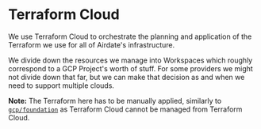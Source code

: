 # Terraform Cloud

We use Terraform Cloud to orchestrate the planning and application of the Terraform
we use for all of Airdate's infrastructure.

We divide down the resources we manage into Workspaces which roughly correspond to a GCP
Project's worth of stuff. For some providers we might not divide down that far, but we can
make that decision as and when we need to support multiple clouds.

**Note:** The Terraform here has to be manually applied, similarly to [`gcp/foundation`](../gcp/foundation) as Terraform
Cloud cannot be managed from Terraform Cloud.